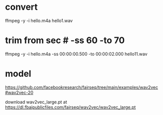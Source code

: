 # convert 

ffmpeg -y -i hello.m4a hello1.wav


# trim from sec # -ss 60 -to 70

ffmpeg -y -i hello.m4a -ss 00:00:00.500 -to  00:00:02.000  hello11.wav

# model 

https://github.com/facebookresearch/fairseq/tree/main/examples/wav2vec#wav2vec-20 

download wav2vec_large.pt at https://dl.fbaipublicfiles.com/fairseq/wav2vec/wav2vec_large.pt
